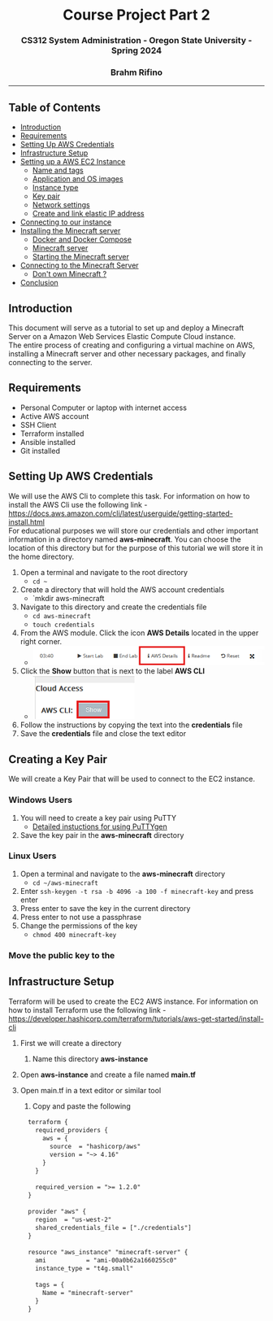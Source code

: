 # <center> Course Project Part 2 </center>
### <center> CS312 System Administration - Oregon State University - Spring 2024 </center>
### <center> Brahm Rifino </center>
---
## Table of Contents
  - [Introduction](#introduction)
  - [Requirements](#requirements)
  - [Setting Up AWS Credentials](#setting-up-aws-credentials)
  - [Infrastructure Setup](#infrastructure-setup)
  - [Setting up a AWS EC2 Instance](#setting-up-a-aws-ec2-instance)
    - [Name and tags](#name-and-tags)
    - [Application and OS images](#application-and-os-images-amazon-machine-image)
    - [Instance type](#instance-type)
    - [Key pair](#key-pair-login)
    - [Network settings](#network-settings)
    - [Create and link elastic IP address](#create-and-link-elastic-ip-address)
  - [Connecting to our instance](#connecting-to-our-instance)
  - [Installing the Minecraft server](#installing-the-minecraft-server)
    - [Docker and Docker Compose](#docker-and-docker-compose)
    - [Minecraft server](#minecraft-server)
    - [Starting the Minecraft server](#starting-the-minecraft-server)
  - [Connecting to the Minecraft Server](#connecting-to-the-minecraft-server)
    - [Don't own Minecraft ?](#dont-own-minecraft)
  - [Conclusion](#conclusion)
## Introduction
This document will serve as a tutorial to set up and deploy a Minecraft Server on a Amazon Web Services Elastic Compute Cloud instance.<br>The entire process of creating and configuring a virtual machine on AWS, installing a Minecraft server and other necessary packages, and finally<br>connecting to the server.

## Requirements
* Personal Computer or laptop with internet access
* Active AWS account
* SSH Client
* Terraform installed
* Ansible installed
* Git installed

## Setting Up AWS Credentials
We will use the AWS Cli to complete this task. For information on how to install the AWS Cli use the following link - <https://docs.aws.amazon.com/cli/latest/userguide/getting-started-install.html>
<br>
For educational purposes we will store our credentials and other important information in a directory named **aws-minecraft**.
You can choose the location of this directory but for the purpose of this tutorial we will store it in the home directory.
1. Open a terminal and navigate to the root directory
   * `cd ~`
2. Create a directory that will hold the AWS account credentials
   * `mkdir aws-minecraft
3. Navigate to this directory and create the credentials file
   * `cd aws-minecraft`
   * `touch credentials`
4. From the AWS module. Click the icon **AWS Details** located in the upper right corner.
   * ![AWS Details](/images/aws-details.png) 
5. Click the **Show** button that is next to the label **AWS CLI**
   * ![AWS CLI](/images/aws-credentials.png)
6. Follow the instructions by copying the text into the **credentials** file
7. Save the **credentials** file and close the text editor

## Creating a Key Pair
We will create a Key Pair that will be used to connect to the EC2 instance.

### Windows Users
1. You will need to create a key pair using PuTTY
     * [Detailed instuctions for using PuTTYgen](https://docs.aws.amazon.com/AWSEC2/latest/UserGuide/putty.html)
2. Save the key pair in the **aws-minecraft** directory
### Linux Users
1. Open a terminal and navigate to the **aws-minecraft** directory
   * `cd ~/aws-minecraft`
2. Enter `ssh-keygen -t rsa -b 4096 -a 100 -f minecraft-key` and press enter
3. Press enter to save the key in the current directory
4. Press enter to not use a passphrase
5. Change the permissions of the key
   * `chmod 400 minecraft-key`

### Move the public key to the 
   
## Infrastructure Setup
Terraform will be used to create the EC2 AWS instance. For information on how to install Terraform use the following link - <https://developer.hashicorp.com/terraform/tutorials/aws-get-started/install-cli>
1. First we will create a directory
   1. Name this directory **aws-instance**
2. Open **aws-instance** and create a file named **main.tf**
3. Open main.tf in a text editor or similar tool
   1. Copy and paste the following
    
    ```
      terraform {
        required_providers {
          aws = {
            source  = "hashicorp/aws"
            version = "~> 4.16"
          }
        }

        required_version = ">= 1.2.0"
      }

      provider "aws" {
        region  = "us-west-2"
        shared_credentials_file = ["./credentials"]
      }

      resource "aws_instance" "minecraft-server" {
        ami           = "ami-00a0b62a1660255c0"
        instance_type = "t4g.small"

        tags = {
          Name = "minecraft-server"
        }
      }
    ```

